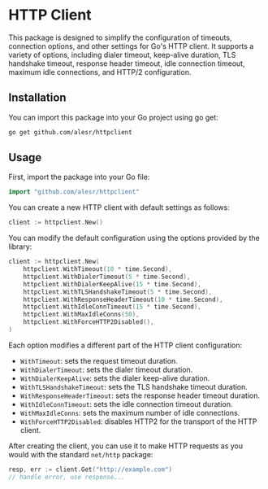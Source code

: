 # HTTP Client

This package is designed to simplify the configuration of timeouts, connection options, and other settings for Go's HTTP client. It supports a variety of options, including dialer timeout, keep-alive duration, TLS handshake timeout, response header timeout, idle connection timeout, maximum idle connections, and HTTP/2 configuration.

## Installation

You can import this package into your Go project using go get:

```bash
go get github.com/alesr/httpclient
```

## Usage

First, import the package into your Go file:

```go
import "github.com/alesr/httpclient"
```

You can create a new HTTP client with default settings as follows:

```go
client := httpclient.New()
```

You can modify the default configuration using the options provided by the library:

```go
client := httpclient.New(
    httpclient.WithTimeout(10 * time.Second),
    httpclient.WithDialerTimeout(5 * time.Second),
    httpclient.WithDialerKeepAlive(15 * time.Second),
    httpclient.WithTLSHandshakeTimeout(5 * time.Second),
    httpclient.WithResponseHeaderTimeout(10 * time.Second),
    httpclient.WithIdleConnTimeout(15 * time.Second),
    httpclient.WithMaxIdleConns(50),
    httpclient.WithForceHTTP2Disabled(),
)
```

Each option modifies a different part of the HTTP client configuration:

- `WithTimeout`: sets the request timeout duration.
- `WithDialerTimeout`: sets the dialer timeout duration.
- `WithDialerKeepAlive`: sets the dialer keep-alive duration.
- `WithTLSHandshakeTimeout`: sets the TLS handshake timeout duration.
- `WithResponseHeaderTimeout`: sets the response header timeout duration.
- `WithIdleConnTimeout`: sets the idle connection timeout duration.
- `WithMaxIdleConns`: sets the maximum number of idle connections.
- `WithForceHTTP2Disabled`: disables HTTP2 for the transport of the HTTP client.

After creating the client, you can use it to make HTTP requests as you would with the standard `net/http` package:

```go
resp, err := client.Get("http://example.com")
// handle error, use response...
```

